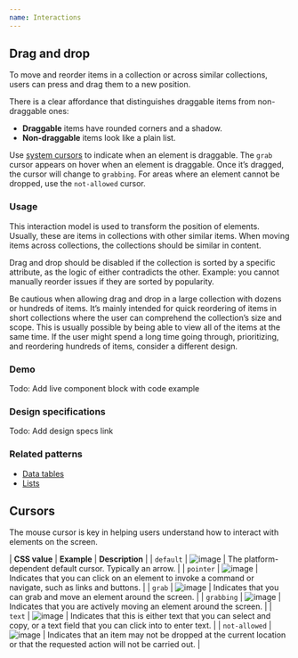 ```yaml
---
name: Interactions
---
```


## Drag and drop

To move and reorder items in a collection or across similar collections, users can press and drag them to a new position.

There is a clear affordance that distinguishes draggable items from non-draggable ones:

* **Draggable** items have rounded corners and a shadow.
* **Non-draggable** items look like a plain list.

Use [system cursors](#cursors) to indicate when an element is draggable. The `grab` cursor appears on hover when an element is draggable. Once it’s dragged, the cursor will change to `grabbing`. For areas where an element cannot be dropped, use the `not-allowed` cursor.

### Usage

This interaction model is used to transform the position of elements. Usually, these are items in collections with other similar items. When moving items across collections, the collections should be similar in content.

Drag and drop should be disabled if the collection is sorted by a specific attribute, as the logic of either contradicts the other. Example: you cannot manually reorder issues if they are sorted by popularity.

Be cautious when allowing drag and drop in a large collection with dozens or hundreds of items. It’s mainly intended for quick reordering of items in short collections where the user can comprehend the collection’s size and scope. This is usually possible by being able to view all of the items at the same time. If the user might spend a long time going through, prioritizing, and reordering hundreds of items, consider a different design.

### Demo

Todo: Add live component block with code example

### Design specifications

Todo: Add design specs link

### Related patterns

* [Data tables](/components/data-tables)
* [Lists](/components/lists)

## Cursors

The mouse cursor is key in helping users understand how to interact with elements on the screen.

| **CSS value** | **Example** | **Description** |
| `default` | ![image](~/assets/images/foundations/cursors/cursors-default.svg) | The platform-dependent default cursor. Typically an arrow. |
| `pointer` | ![image](~/assets/images/foundations/cursors/cursors-pointer.svg) | Indicates that you can click on an element to invoke a command or navigate, such as links and buttons. |
| `grab` | ![image](~/assets/images/foundations/cursors/cursors-grab.svg) | Indicates that you can grab and move an element around the screen. |
| `grabbing` | ![image](~/assets/images/foundations/cursors/cursors-grabbing.svg) | Indicates that you are actively moving an element around the screen. |
| `text` | ![image](~/assets/images/foundations/cursors/cursors-text.svg) | Indicates that this is either text that you can select and copy, or a text field that you can click into to enter text. |
| `not-allowed` | ![image](~/assets/images/foundations/cursors/cursors-notallowed.svg) | Indicates that an item may not be dropped at the current location or that the requested action will not be carried out. |
